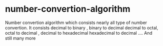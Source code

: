# number-convertion-algorithm
Number convertion algorithm which consists nearly all type of number convertion.
It consists decimal to binary , binary to decimal 
decimal to octal, octal to decimal , decimal to hexadecimal
hexadecimal to decimal .... 
And still many more

